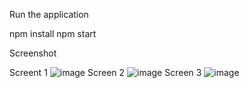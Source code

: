 Run the application 

npm install
npm start




Screenshot 

Screent 1
![image](https://user-images.githubusercontent.com/52285124/185153083-2709e90e-8512-4182-98dd-770bf93c574e.png)
Screen 2
![image](https://user-images.githubusercontent.com/52285124/185154109-72bfb96e-fab2-4041-a42c-8cf931568418.png)
Screen 3
![image](https://user-images.githubusercontent.com/52285124/185154268-dc60d25e-7714-49bf-aea2-be926c6d0bf5.png)

